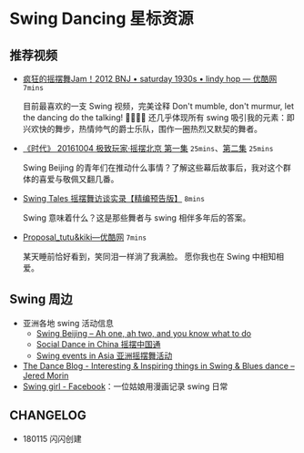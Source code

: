 # Swing Dancing 星标资源


## 推荐视频

- [疯狂的摇摆舞Jam！2012 BNJ • saturday 1930s • lindy hop — 优酷网](http://v.youku.com/v_show/id_XMTgyOTc5ODg5Ng==.html?spm=a2h0k.8191407.0.0&from=s1.8-1-1.2&f=49143054) `7mins`

	 
	目前最喜欢的一支 Swing 视频，完美诠释 Don't mumble, don't murmur, let the dancing do the talking! 💃🏻🕺🏻 还几乎体现所有 swing 吸引我的元素：即兴欢快的舞步，热情帅气的爵士乐队，围作一圈热烈又默契的舞者。

- [《时代》 20161004 极致玩家·摇摆北京 第一集](http://tv.cctv.com/2016/10/04/VIDERuUG4ODS2oFVCLTvlYxC161004.shtml) `25mins`、[第二集](http://tv.cctv.com/2016/10/04/VIDEJn9vHAJrxSLHXfH2fpGJ161004.shtml) `25mins`

	Swing Beijing 的青年们在推动什么事情？了解这些幕后故事后，我对这个群体的喜爱与敬佩又翻几番。


- [Swing Tales 摇摆舞访谈实录【精编预告版】](https://mp.weixin.qq.com/s?__biz=MjM5NTc0MzQ2Mw==&mid=200288393&idx=1&sn=308e040defb5df5bcbb1d724abfe9f80&mpshare=1&scene=1&srcid=0113IENR4STXA2RYDgxWtG1V#rd) `8mins`

	Swing 意味着什么？这是那些舞者与 swing 相伴多年后的答案。

- [Proposal_tutu&kiki—优酷网](http://v.youku.com/v_show/id_XODY1MDkwMTg4.html?spm=a2h0k.8191407.0.0&from=s1.8-1-1.2) `7mins`

	某天睡前恰好看到，笑同泪一样淌了我满脸。
	愿你我也在 Swing 中相知相爱。

## Swing 周边

- 亚洲各地 swing 活动信息
	- [Swing Beijing – Ah one, ah two, and you know what to do](https://swingbeijing.com/)
	- [Social Dance in China 摇摆中国通](https://swingbeijing.com/socialdanceinchina/)
	- [Swing events in Asia 亚洲摇摆舞活动](https://swingbeijing.com/asianevents/)
- [The Dance Blog - Interesting & Inspiring things in Swing & Blues dance – Jered Morin](http://www.swinginblues.com/dance-blog/)
- [Swing girl - Facebook](https://www.facebook.com/Swing-girl-1196144777099434/)：一位姑娘用漫画记录 swing 日常

## CHANGELOG 

- 180115 闪闪创建

